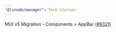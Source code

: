 ```yaml
---
"@linode/manager": Tech Stories
---
```


MUI v5 Migration - Components > AppBar ([#9321](https://github.com/linode/manager/pull/9321))
